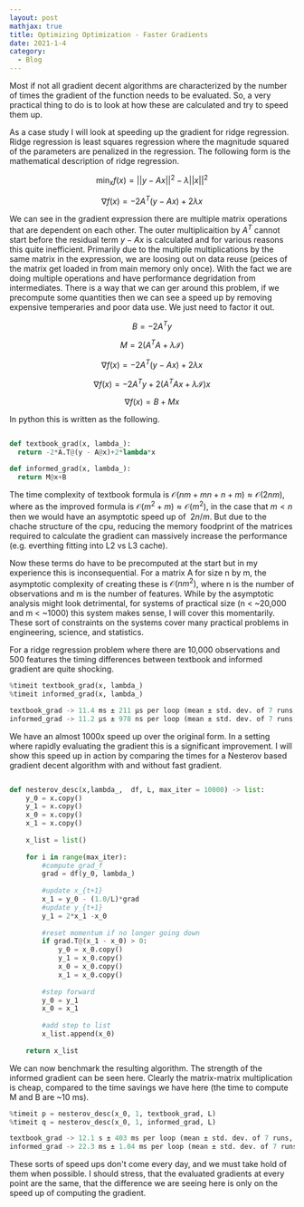 ```yaml
---
layout: post
mathjax: true
title: Optimizing Optimization - Faster Gradients
date: 2021-1-4
category:
  - Blog
---
```


Most if not all gradient decent algorithms are characterized by the number of times the gradient of the function needs to be evaluated. So, a very practical thing to do is to look at how these are calculated and try to speed them up. 

As a case study I will look at speeding up the gradient for ridge regression. Ridge regression is least squares regression where the magnitude squared of the parameters are penalized in the regression. The following form is the mathematical description of ridge regression.

$$\min_x f(x) = ||y - Ax||^2 - \lambda ||x||^2$$

$$\nabla f(x) = -2A^T(y - Ax)+2\lambda x$$

We can see in the gradient expression there are multiple matrix operations that are dependent on each other. The outer multiplicaition by $A^T$ cannot start before the residual term $y - Ax$ is calculated and for various reasons this quite inefficient. Primarily due to the multiple multiplications by the same matrix in the expression, we are loosing out on data reuse (peices of the matrix get loaded in from main memory only once).  With the fact we are doing multiple operations and have performance degridation from intermediates. There is a way that we can ger around this problem, if we precompute some quantities then we can see a speed up by removing expensive temperaries and poor data use. We just need to factor it out.

$$B = -2A^Ty$$

$$M = 2(A^TA+\lambda \mathcal{I})$$

$$\nabla  f(x) = -2A^T(y - Ax)+2\lambda x$$

$$\nabla  f(x) = -2A^Ty +2(A^TAx+\lambda \mathcal{I}) x$$

$$\nabla  f(x) = B + Mx$$

In python this is written as the following. 

```python

def textbook_grad(x, lambda_):
  return -2*A.T@(y - A@x)+2*lambda*x

def informed_grad(x, lambda_):
  return M@x+B

```

The time complexity of textbook formula is $\mathcal{O}(nm + mn + n + m) \approx \mathcal{O}(2nm)$, where as the improved formula is $\mathcal{O}(m^2 + m) \approx \mathcal{O}(m^2)$, in the case that $m < n$ then we would have an asymptotic speed up of $~2n/m$. But due to the chache structure of the cpu, reducing the memory foodprint of the matrices required to calculate the gradient can massively increase the performance (e.g. everthing fitting into L2 vs L3 cache). 


Now these terms do have to be precomputed at the start but in my experience this is inconsequential. For a matrix A for size n by m, the asymptotic complexity of creating these is $\mathcal{O}(nm^2)$, where n is the number of observations and m is the number of features. While by the asymptotic analysis might look detrimental, for systems of practical size (n < ~20,000 and m <  ~1000) this system makes sense, I will cover this momentarily. These sort of constraints on the systems cover many practical problems in engineering, science, and statistics.

For a ridge regression problem where there are 10,000 observations and 500 features the timing differences between textbook and informed gradient are quite shocking.

```python
%timeit textbook_grad(x, lambda_)
%timeit informed_grad(x, lambda_)
```

```python
textbook_grad -> 11.4 ms ± 211 µs per loop (mean ± std. dev. of 7 runs, 100 loops each)
informed_grad -> 11.2 µs ± 978 ns per loop (mean ± std. dev. of 7 runs, 100000 loops each)
```

We have an almost 1000x speed up over the original form. In a setting where rapidly evaluating the gradient this is a significant improvement. I will show this speed up in action by comparing the times for a Nesterov based gradient decent algorithm with and without fast gradient.

```python 

def nesterov_desc(x,lambda_,  df, L, max_iter = 10000) -> list:
    y_0 = x.copy()
    y_1 = x.copy()
    x_0 = x.copy()
    x_1 = x.copy()
    
    x_list = list()
    
    for i in range(max_iter):
        #compute grad_f
        grad = df(y_0, lambda_)
        
        #update x_{t+1}
        x_1 = y_0 - (1.0/L)*grad
        #update y_{t+1}
        y_1 = 2*x_1 -x_0
        
        #reset momentum if no longer going down
        if grad.T@(x_1 - x_0) > 0:
            y_0 = x_0.copy()
            y_1 = x_0.copy()
            x_0 = x_0.copy()
            x_1 = x_0.copy()
        
        #step forward
        y_0 = y_1
        x_0 = x_1
        
        #add step to list
        x_list.append(x_0)
        
    return x_list
```

We can now benchmark the resulting algorithm. The strength of the informed gradient can be seen here. Clearly the matrix-matrix multiplication is cheap, compared to the time savings we have here (the time to compute M and B are ~10 ms).

```python
%timeit p = nesterov_desc(x_0, 1, textbook_grad, L)
%timeit q = nesterov_desc(x_0, 1, informed_grad, L)
```

```python
textbook_grad -> 12.1 s ± 403 ms per loop (mean ± std. dev. of 7 runs, 1 loop each)
informed_grad -> 22.3 ms ± 1.04 ms per loop (mean ± std. dev. of 7 runs, 10 loops each)
```

These sorts of speed ups don't come every day, and we must take hold of them when possible. I should stress, that the evaluated gradients at every point are the same, that the difference we are seeing here is only on the speed up of computing the gradient.





